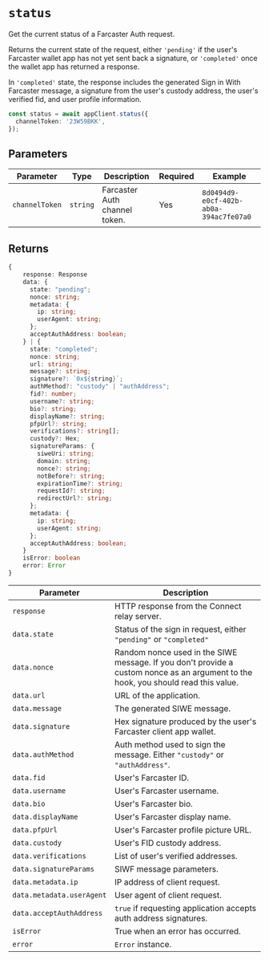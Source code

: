 # `status`

Get the current status of a Farcaster Auth request.

Returns the current state of the request, either `'pending'` if the user's Farcaster wallet app has not yet sent back a signature, or `'completed'` once the wallet app has returned a response.

In `'completed'` state, the response includes the generated Sign in With Farcaster message, a signature from the user's custody address, the user's verified fid, and user profile information.

```ts
const status = await appClient.status({
  channelToken: '23W59BKK',
});
```

## Parameters

| Parameter      | Type     | Description                   | Required | Example                                |
| -------------- | -------- | ----------------------------- | -------- | -------------------------------------- |
| `channelToken` | `string` | Farcaster Auth channel token. | Yes      | `8d0494d9-e0cf-402b-ab0a-394ac7fe07a0` |

## Returns

```ts
{
    response: Response
    data: {
      state: "pending";
      nonce: string;
      metadata: {
        ip: string;
        userAgent: string;
      };
      acceptAuthAddress: boolean;
    } | {
      state: "completed";
      nonce: string;
      url: string;
      message?: string;
      signature?: `0x${string}`;
      authMethod?: "custody" | "authAddress";
      fid?: number;
      username?: string;
      bio?: string;
      displayName?: string;
      pfpUrl?: string;
      verifications?: string[];
      custody?: Hex;
      signatureParams: {
        siweUri: string;
        domain: string;
        nonce?: string;
        notBefore?: string;
        expirationTime?: string;
        requestId?: string;
        redirectUrl?: string;
      };
      metadata: {
        ip: string;
        userAgent: string;
      };
      acceptAuthAddress: boolean;
    }
    isError: boolean
    error: Error
}
```

| Parameter                 | Description                                                                                                                        |
| ------------------------- | ---------------------------------------------------------------------------------------------------------------------------------- |
| `response`                | HTTP response from the Connect relay server.                                                                                       |
| `data.state`              | Status of the sign in request, either `"pending"` or `"completed"`                                                                 |
| `data.nonce`              | Random nonce used in the SIWE message. If you don't provide a custom nonce as an argument to the hook, you should read this value. |
| `data.url`                | URL of the application.                                                                                                            |
| `data.message`            | The generated SIWE message.                                                                                                        |
| `data.signature`          | Hex signature produced by the user's Farcaster client app wallet.                                                                  |
| `data.authMethod`         | Auth method used to sign the message. Either `"custody"` or `"authAddress"`.                                                       |
| `data.fid`                | User's Farcaster ID.                                                                                                               |
| `data.username`           | User's Farcaster username.                                                                                                         |
| `data.bio`                | User's Farcaster bio.                                                                                                              |
| `data.displayName`        | User's Farcaster display name.                                                                                                     |
| `data.pfpUrl`             | User's Farcaster profile picture URL.                                                                                              |
| `data.custody`            | User's FID custody address.                                                                                                        |
| `data.verifications`      | List of user's verified addresses.                                                                                                 |
| `data.signatureParams`    | SIWF message parameters.                                                                                                           |
| `data.metadata.ip`        | IP address of client request.                                                                                                      |
| `data.metadata.userAgent` | User agent of client request.                                                                                                      |
| `data.acceptAuthAddress`  | `true` if requesting application accepts auth address signatures.                                                                  |
| `isError`                 | True when an error has occurred.                                                                                                   |
| `error`                   | `Error` instance.                                                                                                                  |
